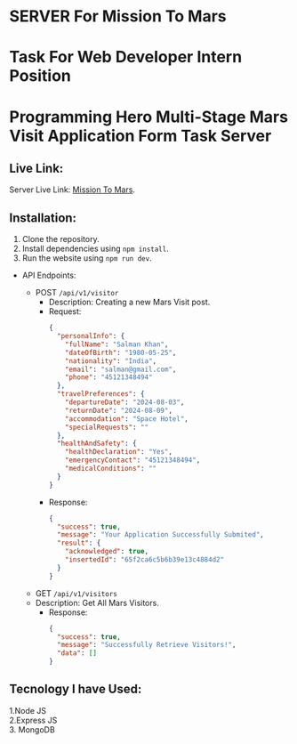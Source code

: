 # SERVER For Mission To Mars

# Task For Web Developer Intern Position

# Programming Hero Multi-Stage Mars Visit Application Form Task Server

## Live Link:

Server Live Link: [Mission To Mars](https://multi-stage-form-ph-server.vercel.app/).

## Installation:

1. Clone the repository.
2. Install dependencies using `npm install`.
3. Run the website using `npm run dev`.

- API Endpoints:

  - POST `/api/v1/visitor`
    - Description: Creating a new Mars Visit post.
    - Request:
      ```json
      {
        "personalInfo": {
          "fullName": "Salman Khan",
          "dateOfBirth": "1980-05-25",
          "nationality": "India",
          "email": "salman@gmail.com",
          "phone": "45121348494"
        },
        "travelPreferences": {
          "departureDate": "2024-08-03",
          "returnDate": "2024-08-09",
          "accommodation": "Space Hotel",
          "specialRequests": ""
        },
        "healthAndSafety": {
          "healthDeclaration": "Yes",
          "emergencyContact": "45121348494",
          "medicalConditions": ""
        }
      }
      ```
    - Response:
      ```json
      {
        "success": true,
        "message": "Your Application Successfully Submited",
        "result": {
          "acknowledged": true,
          "insertedId": "65f2ca6c5b6b39e13c4884d2"
        }
      }
      ```
  - GET `/api/v1/visitors`
  - Description: Get All Mars Visitors.
    - Response:
      ```json
      {
        "success": true,
        "message": "Successfully Retrieve Visitors!",
        "data": []
      }
      ```

## Tecnology I have Used:

1.Node JS <br/> 2.Express JS <br/> 3. MongoDB <br/>
